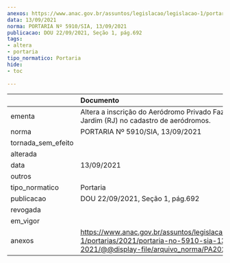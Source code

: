 ```yaml
---
anexos: https://www.anac.gov.br/assuntos/legislacao/legislacao-1/portarias/2021/portaria-no-5910-sia-13-09-2021/@@display-file/arquivo_norma/PA2021-5910.pdf
data: 13/09/2021
norma: PORTARIA Nº 5910/SIA, 13/09/2021
publicacao: DOU 22/09/2021, Seção 1, pág.692
tags:
- altera
- portaria
tipo_normatico: Portaria
hide: 
- toc 
 
---
```


|                    | Documento                                                                                                                                            |
|:-------------------|:-----------------------------------------------------------------------------------------------------------------------------------------------------|
| ementa             | Altera a inscrição do Aeródromo Privado Fazenda Bom Jardim (RJ) no cadastro de aeródromos.                                                           |
| norma              | PORTARIA Nº 5910/SIA, 13/09/2021                                                                                                                     |
| tornada_sem_efeito |                                                                                                                                                      |
| alterada           |                                                                                                                                                      |
| data               | 13/09/2021                                                                                                                                           |
| outros             |                                                                                                                                                      |
| tipo_normatico     | Portaria                                                                                                                                             |
| publicacao         | DOU 22/09/2021, Seção 1, pág.692                                                                                                                     |
| revogada           |                                                                                                                                                      |
| em_vigor           |                                                                                                                                                      |
| anexos             | https://www.anac.gov.br/assuntos/legislacao/legislacao-1/portarias/2021/portaria-no-5910-sia-13-09-2021/@@display-file/arquivo_norma/PA2021-5910.pdf |
